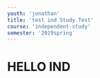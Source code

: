 ```yaml
---
youth: 'jonathan'
title: 'test ind Study Test'
course: 'independent-study'
semester: '2019spring'
---
```


# HELLO IND
